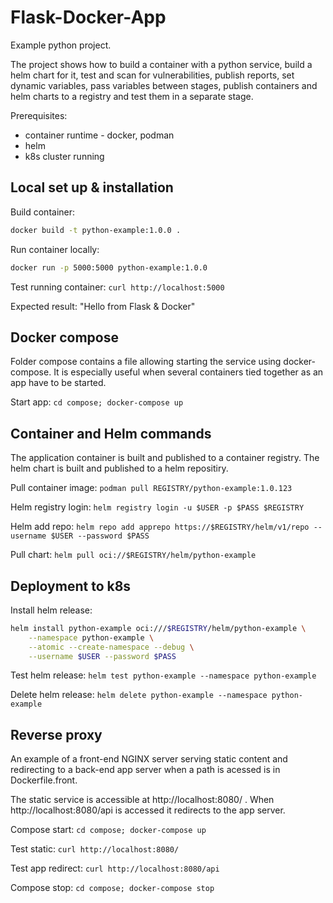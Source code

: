 # Flask-Docker-App

Example python project.

The project shows how to build a container with a python service, build a helm chart for it,
test and scan for vulnerabilities, publish reports, set dynamic variables, pass variables between stages,
publish containers and helm charts to a registry and test them in a separate stage.

Prerequisites: 
* container runtime - docker, podman
* helm
* k8s cluster running

## Local set up & installation

Build container: 

```bash
docker build -t python-example:1.0.0 .
```

Run container locally: 

```bash
docker run -p 5000:5000 python-example:1.0.0 
```

Test running container: `curl http://localhost:5000`

Expected result: "Hello from Flask & Docker"

## Docker compose

Folder compose contains a file allowing starting the service using docker-compose.
It is especially useful when several containers tied together as an app have to be started.

Start app: `cd compose; docker-compose up`

## Container and Helm commands

The application container is built and published to a container registry. The helm chart is built and published to a helm repositiry.

Pull container image: `podman pull REGISTRY/python-example:1.0.123`

Helm registry login: `helm registry login -u $USER -p $PASS $REGISTRY`

Helm add repo: `helm repo add apprepo https://$REGISTRY/helm/v1/repo --username $USER --password $PASS`

Pull chart: `helm pull oci://$REGISTRY/helm/python-example`

## Deployment to k8s

Install helm release:

```bash
helm install python-example oci:///$REGISTRY/helm/python-example \
    --namespace python-example \
    --atomic --create-namespace --debug \
    --username $USER --password $PASS
```

Test helm release: `helm test python-example --namespace python-example`

Delete helm release: `helm delete python-example --namespace python-example`

## Reverse proxy
An example of a front-end NGINX server serving static content and redirecting to a back-end app server when a path is acessed is in Dockerfile.front. 

The static service is accessible at http://localhost:8080/ . When http://localhost:8080/api is accessed it redirects to the app server.

Compose start: `cd compose; docker-compose up`

Test static: `curl http://localhost:8080/`

Test app redirect: `curl http://localhost:8080/api`

Compose stop: `cd compose; docker-compose stop`  
